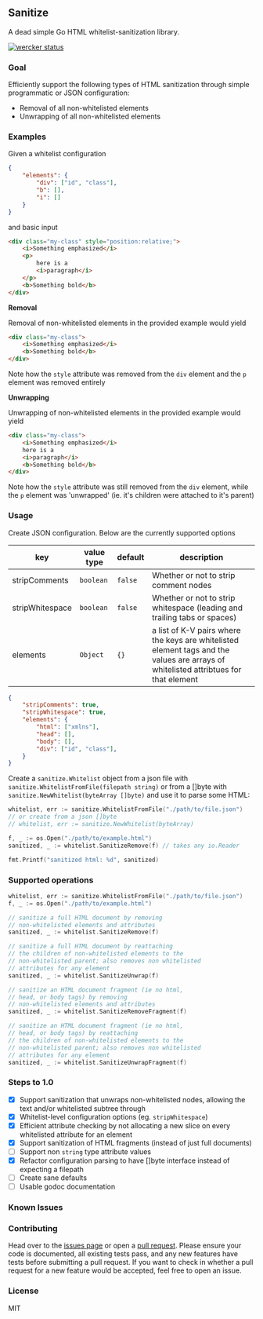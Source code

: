 ## Sanitize

A dead simple Go HTML whitelist-sanitization library.

[![wercker status](https://app.wercker.com/status/c6d103a9e8ddfa071672e62cfc2aea6a/s/master "wercker status")](https://app.wercker.com/project/bykey/c6d103a9e8ddfa071672e62cfc2aea6a)

### Goal

Efficiently support the following types of HTML sanitization through simple programmatic or JSON configuration:
- Removal of all non-whitelisted elements
- Unwrapping of all non-whitelisted elements

### Examples

Given a whitelist configuration

```json
{
    "elements": {
        "div": ["id", "class"],
        "b": [],
        "i": []
    }
}
```

and basic input

```html
<div class="my-class" style="position:relative;">
    <i>Something emphasized</i>
    <p>
        here is a
        <i>paragraph</i>
    </p>
    <b>Something bold</b> 
</div>
```

**Removal**

Removal of non-whitelisted elements in the provided example would yield

```html
<div class="my-class">
    <i>Something emphasized</i>
    <b>Something bold</b> 
</div>
```

Note how the `style` attribute was removed from the `div` element and the `p` element was removed entirely

**Unwrapping**

Unwrapping of non-whitelisted elements in the provided example would yield

```html
<div class="my-class">
    <i>Something emphasized</i>
    here is a
    <i>paragraph</i>
    <b>Something bold</b> 
</div>
```

Note how the `style` attribute was still removed from the `div` element, while the `p` element was 'unwrapped' (ie. it's children were attached to it's parent)

### Usage

Create JSON configuration. Below are the currently supported options

| key | value type | default | description |
|-----|------------|---------|-------------|
| stripComments | `boolean` | `false` | Whether or not to strip comment nodes |
| stripWhitespace | `boolean` | `false` | Whether or not to strip whitespace (leading and trailing tabs or spaces) |
| elements| `Object` | `{}` | a list of K-V pairs where the keys are whitelisted element tags and the values are arrays of whitelisted attribtues for that element |

```json
{
    "stripComments": true,
    "stripWhitespace": true,
    "elements": {
        "html": ["xmlns"],
        "head": [],
        "body": [],
        "div": ["id", "class"],
    }
}
```

Create a `sanitize.Whitelist` object from a json file with `sanitize.WhitelistFromFile(filepath string)` or from a []byte with `sanitize.NewWhitelist(byteArray []byte)` and use it to parse some HTML:

```go
whitelist, err := sanitize.WhitelistFromFile("./path/to/file.json")
// or create from a json []byte
// whitelist, err := sanitize.NewWhitelist(byteArray)

f, _ := os.Open("./path/to/example.html")
sanitized, _ := whitelist.SanitizeRemove(f) // takes any io.Reader

fmt.Printf("sanitized html: %d", sanitized)
```

### Supported operations

```go
whitelist, err := sanitize.WhitelistFromFile("./path/to/file.json")
f, _ := os.Open("./path/to/example.html")

// sanitize a full HTML document by removing
// non-whitelisted elements and attributes
sanitized, _ := whitelist.SanitizeRemove(f)

// sanitize a full HTML document by reattaching
// the children of non-whitelisted elements to the
// non-whitelisted parent; also removes non whitelisted
// attributes for any element
sanitized, _ := whitelist.SanitizeUnwrap(f)

// sanitize an HTML document fragment (ie no html,
// head, or body tags) by removing
// non-whitelisted elements and attributes
sanitized, _ := whitelist.SanitizeRemoveFragment(f)

// sanitize an HTML document fragment (ie no html,
// head, or body tags) by reattaching
// the children of non-whitelisted elements to the
// non-whitelisted parent; also removes non whitelisted
// attributes for any element
sanitized, _ := whitelist.SanitizeUnwrapFragment(f)

```

### Steps to 1.0
- [x] Support sanitization that unwraps non-whitelisted nodes, allowing the text and/or whitelisted subtree through
- [x] Whitelist-level configuration options (eg. `stripWhitespace`)
- [x] Efficient attribute checking by not allocating a new slice on every whitelisted attribute for an element
- [x] Support sanitization of HTML fragments (instead of just full documents)
- [ ] Support non `string` type attribute values
- [x] Refactor configuration parsing to have []byte interface instead of expecting a filepath
- [ ] Create sane defaults
- [ ] Usable godoc documentation

### Known Issues

### Contributing

Head over to the [issues page](https://github.com/maxwells/go-html-sanitizer/issues) or open a [pull request](https://github.com/maxwells/go-html-sanitizer/pulls). Please ensure your code is documented, all existing tests pass, and any new features have tests before submitting a pull request. If you want to check in whether a pull request for a new feature would be accepted, feel free to open an issue.

### License

MIT